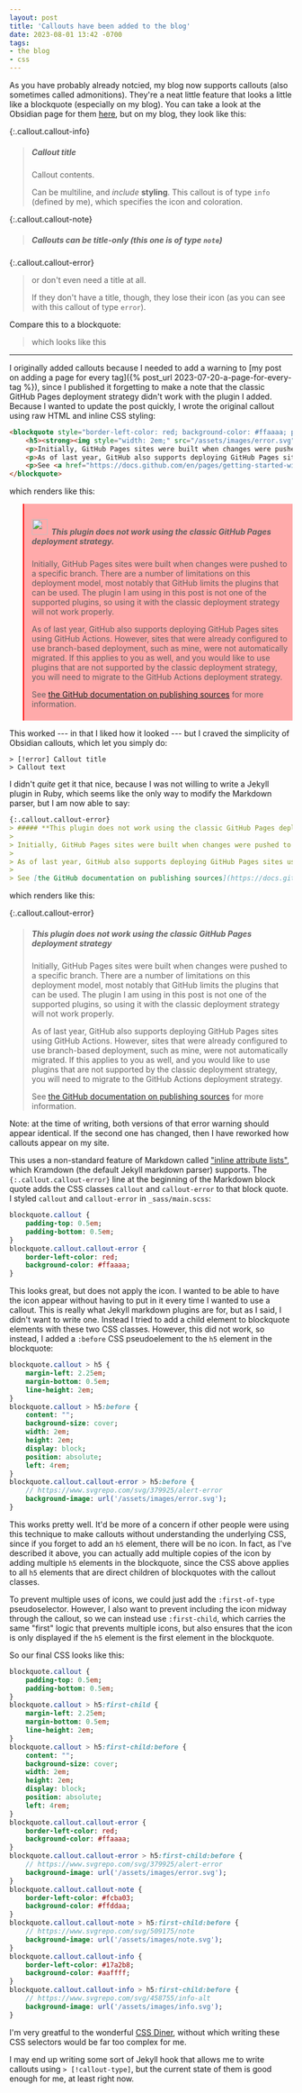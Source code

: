 ```yaml
---
layout: post
title: 'Callouts have been added to the blog'
date: 2023-08-01 13:42 -0700
tags:
- the blog
- css
---
```

As you have probably already notcied, my blog now supports callouts (also sometimes called admonitions). They're a neat little feature that looks a little like a blockquote (especially on my blog). You can take a look at the Obsidian page for them [here](https://help.obsidian.md/Editing+and+formatting/Callouts), but on my blog, they look like this:

{:.callout.callout-info}
> ##### Callout title
> Callout contents.
> 
> Can be multiline, and _include_ **styling**. This callout is of type `info` (defined by me), which specifies the icon and coloration.

{:.callout.callout-note}
> ##### Callouts can be title-only (this one is of type `note`)

{:.callout.callout-error}
> or don't even need a title at all.
>
> If they don't have a title, though, they lose their icon (as you can see with this callout of type `error`).

Compare this to a blockquote:
> which looks like this

***

I originally added callouts because I needed to add a warning to [my post on adding a page for every tag]({% post_url 2023-07-20-a-page-for-every-tag %}), since I published it forgetting to make a note that the classic GitHub Pages deployment strategy didn't work with the plugin I added. Because I wanted to update the post quickly, I wrote the original callout using raw HTML and inline CSS styling:

```html
<blockquote style="border-left-color: red; background-color: #ffaaaa; padding-top: 0.5em; padding-bottom: 0.5em;">
    <h5><strong><img style="width: 2em;" src="/assets/images/error.svg"/>&nbsp;&nbsp;This plugin does not work using the classic GitHub Pages deployment strategy.</strong></h5>
    <p>Initially, GitHub Pages sites were built when changes were pushed to a specific branch. There are a number of limitations on this deployment model, most notably that GitHub limits the plugins that can be used. The plugin I am using in this post is not one of the supported plugins, so using it with the classic deployment strategy will not work properly.</p>
    <p>As of last year, GitHub also supports deploying GitHub Pages sites using GitHub Actions. However, sites that were already configured to use branch-based deployment, such as mine, were not automatically migrated. If this applies to you as well, and you would like to use plugins that are not supported by the classic deployment strategy, you will need to migrate to the GitHub Actions deployment strategy.</p>
    <p>See <a href="https://docs.github.com/en/pages/getting-started-with-github-pages/configuring-a-publishing-source-for-your-github-pages-site">the GitHub documentation on publishing sources</a> for more information.</p>
</blockquote>
```
which renders like this:
<blockquote style="border-left-color: red; background-color: #ffaaaa; padding-top: 0.5em; padding-bottom: 0.5em;">
    <h5><strong><img style="width: 2em;" src="/assets/images/error.svg"/>&nbsp;&nbsp;This plugin does not work using the classic GitHub Pages deployment strategy.</strong></h5>
    <p>Initially, GitHub Pages sites were built when changes were pushed to a specific branch. There are a number of limitations on this deployment model, most notably that GitHub limits the plugins that can be used. The plugin I am using in this post is not one of the supported plugins, so using it with the classic deployment strategy will not work properly.</p>
    <p>As of last year, GitHub also supports deploying GitHub Pages sites using GitHub Actions. However, sites that were already configured to use branch-based deployment, such as mine, were not automatically migrated. If this applies to you as well, and you would like to use plugins that are not supported by the classic deployment strategy, you will need to migrate to the GitHub Actions deployment strategy.</p>
    <p>See <a href="https://docs.github.com/en/pages/getting-started-with-github-pages/configuring-a-publishing-source-for-your-github-pages-site">the GitHub documentation on publishing sources</a> for more information.</p>
</blockquote>
This worked --- in that I liked how it looked --- but I craved the simplicity of Obsidian callouts, which let you simply do:

```
> [!error] Callout title
> Callout text
```
I didn't _quite_ get it that nice, because I was not willing to write a Jekyll plugin in Ruby, which seems like the only way to modify the Markdown parser, but I am now able to say:

```markdown
{:.callout.callout-error}
> ##### **This plugin does not work using the classic GitHub Pages deployment strategy**
> 
> Initially, GitHub Pages sites were built when changes were pushed to a specific branch. There are a number of limitations on this deployment model, most notably that GitHub limits the plugins that can be used. The plugin I am using in this post is not one of the supported plugins, so using it with the classic deployment strategy will not work properly.
> 
> As of last year, GitHub also supports deploying GitHub Pages sites using GitHub Actions. However, sites that were already configured to use branch-based deployment, such as mine, were not automatically migrated. If this applies to you as well, and you would like to use plugins that are not supported by the classic deployment strategy, you will need to migrate to the GitHub Actions deployment strategy.
> 
> See [the GitHub documentation on publishing sources](https://docs.github.com/en/pages/getting-started-with-github-pages/configuring-a-publishing-source-for-your-github-pages-site) for more information.
```

which renders like this:

{:.callout.callout-error}
> ##### **This plugin does not work using the classic GitHub Pages deployment strategy**
> 
> Initially, GitHub Pages sites were built when changes were pushed to a specific branch. There are a number of limitations on this deployment model, most notably that GitHub limits the plugins that can be used. The plugin I am using in this post is not one of the supported plugins, so using it with the classic deployment strategy will not work properly.
> 
> As of last year, GitHub also supports deploying GitHub Pages sites using GitHub Actions. However, sites that were already configured to use branch-based deployment, such as mine, were not automatically migrated. If this applies to you as well, and you would like to use plugins that are not supported by the classic deployment strategy, you will need to migrate to the GitHub Actions deployment strategy.
> 
> 
> See [the GitHub documentation on publishing sources](https://docs.github.com/en/pages/getting-started-with-github-pages/configuring-a-publishing-source-for-your-github-pages-site) for more information.

Note: at the time of writing, both versions of that error warning should appear identical. If the second one has changed, then I have reworked how callouts appear on my site.

This uses a non-standard feature of Markdown called ["inline attribute lists"](https://kramdown.gettalong.org/syntax.html#block-ials), which Kramdown (the default Jekyll markdown parser) supports. The `{:.callout.callout-error}` line at the beginning of the Markdown block quote adds the CSS classes `callout` and `callout-error` to that block quote. I styled `callout` and `callout-error` in `_sass/main.scss`:

```sass
blockquote.callout {
    padding-top: 0.5em;
    padding-bottom: 0.5em;
}
blockquote.callout.callout-error {
    border-left-color: red;
    background-color: #ffaaaa;
}
```

This looks great, but does not apply the icon. I wanted to be able to have the icon appear without having to put in it every time I wanted to use a callout. This is really what Jekyll markdown plugins are for, but as I said, I didn't want to write one. Instead I tried to add a child element to blockquote elements with these two CSS classes. However, this did not work, so instead, I added a `:before` CSS pseudoelement to the `h5` element in the blockquote:

```sass
blockquote.callout > h5 {
    margin-left: 2.25em;
    margin-bottom: 0.5em;
    line-height: 2em;
}
blockquote.callout > h5:before {
    content: "";
    background-size: cover;
    width: 2em;
    height: 2em;
    display: block;
    position: absolute;
    left: 4rem;
}
blockquote.callout.callout-error > h5:before {
    // https://www.svgrepo.com/svg/379925/alert-error
    background-image: url('/assets/images/error.svg');
}
```
This works pretty well. It'd be more of a concern if other people were using this technique to make callouts without understanding the underlying CSS, since if you forget to add an `h5` element, there will be no icon. In fact, as I've described it above, you can actually add multiple copies of the icon by adding multiple `h5` elements in the blockquote, since the CSS above applies to all `h5` elements that are direct children of blockquotes with the callout classes.

To prevent multiple uses of icons, we could just add the `:first-of-type` pseudoselector. However, I also want to prevent including the icon midway through the callout, so we can instead use `:first-child`, which carries the same "first" logic that prevents multiple icons, but also ensures that the icon is only displayed if the `h5` element is the first element in the blockquote.

So our final CSS looks like this:

```sass
blockquote.callout {
    padding-top: 0.5em;
    padding-bottom: 0.5em;
}
blockquote.callout > h5:first-child {
    margin-left: 2.25em;
    margin-bottom: 0.5em;
    line-height: 2em;
}
blockquote.callout > h5:first-child:before {
    content: "";
    background-size: cover;
    width: 2em;
    height: 2em;
    display: block;
    position: absolute;
    left: 4rem;
}
blockquote.callout.callout-error {
    border-left-color: red;
    background-color: #ffaaaa;
}
blockquote.callout.callout-error > h5:first-child:before {
    // https://www.svgrepo.com/svg/379925/alert-error
    background-image: url('/assets/images/error.svg');
}
blockquote.callout.callout-note {
    border-left-color: #fcba03;
    background-color: #ffddaa;
}
blockquote.callout.callout-note > h5:first-child:before {
    // https://www.svgrepo.com/svg/509175/note
    background-image: url('/assets/images/note.svg');
}
blockquote.callout.callout-info {
    border-left-color: #17a2b8;
    background-color: #aaffff;
}
blockquote.callout.callout-info > h5:first-child:before {
    // https://www.svgrepo.com/svg/458755/info-alt
    background-image: url('/assets/images/info.svg');
}
```

I'm very greatful to the wonderful [CSS Diner](https://flukeout.github.io/), without which writing these CSS selectors would be far too complex for me.

I may end up writing some sort of Jekyll hook that allows me to write callouts using `> [!callout-type]`, but the current state of them is good enough for me, at least right now.
